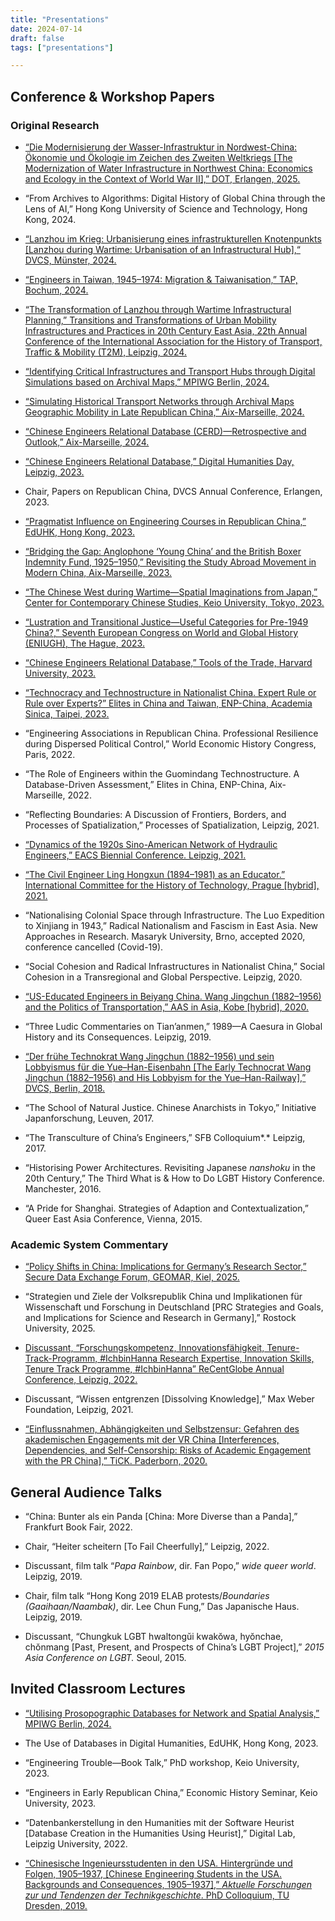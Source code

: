```yaml
---
title: "Presentations"
date: 2024-07-14
draft: false
tags: ["presentations"]

---
```


## Conference & Workshop Papers

### Original Research

+ [“Die Modernisierung der Wasser-Infrastruktur in Nordwest-China: Ökonomie und Ökologie im Zeichen des Zweiten Weltkriegs [The Modernization of Water Infrastructure in Northwest China: Economics and Ecology in the Context of World War II],” DOT, Erlangen, 2025.](https://express.converia.de/frontend/index.php?page_id=40895&v=List&do=15&day=all&ses=38603#anker_session_38603)

+ “From Archives to Algorithms: Digital History of Global China through the Lens of AI,” Hong Kong University of Science and Technology, Hong Kong, 2024.

+ [“Lanzhou im Krieg: Urbanisierung eines infrastrukturellen Knotenpunkts [Lanzhou during Wartime: Urbanisation of an Infrastructural Hub],“ DVCS, Münster, 2024.](https://www.uni-muenster.de/imperia/md/content/sinologie/pdf/dvcs_2024_poster.pdf)

+ [“Engineers in Taiwan, 1945–1974: Migration & Taiwanisation,” TAP, Bochum, 2024.](https://www.oaw.ruhr-uni-bochum.de/mam/forschung/tru/posters/digital_workshop_program.pdf)

+ [“The Transformation of Lanzhou through Wartime Infrastructural Planning,” Transitions and Transformations of Urban Mobility Infrastructures and Practices in 20th Century East Asia, 22th Annual Conference of the International Association for the History of Transport, Traffic & Mobility (T2M), Leipzig, 2024.](https://indico.leibniz-ifl.de/event/8/timetable/?view=standard)

+ [“Identifying Critical Infrastructures and Transport Hubs through Digital Simulations based on Archival Maps,” MPIWG Berlin, 2024.](https://www.mpiwg-berlin.mpg.de/event/charting-european-d-sea#conference)

+ [“Simulating Historical Transport Networks through Archival Maps Geographic Mobility in Late Republican China,” Aix-Marseille, 2024.](https://enepchina.hypotheses.org/5630)

+ [“Chinese Engineers Relational Database (CERD)—Retrospective and Outlook,” Aix-Marseille, 2024.](https://enepchina.hypotheses.org/5630)

+ [“Chinese Engineers Relational Database,” Digital Humanities Day, Leipzig, 2023.](https://fdhl.info/dhdl-2023-projekte/#cerd)

+ Chair, Papers on Republican China, DVCS Annual Conference, Erlangen, 2023.

+ [“Pragmatist Influence on Engineering Courses in Republican China,” EdUHK, Hong Kong, 2023.](https://www.eduhk.hk/lcs/event/global-histories-of-education-dialogue-john-dewey-s-reception-in-china-educating-citizens-and-engineers)

+ [“Bridging the Gap: Anglophone ‘Young China’ and the British Boxer Indemnity Fund, 1925–1950,” Revisiting the Study Abroad Movement in Modern China, Aix-Marseille, 2023.](https://enepchina.hypotheses.org/5211)

+ [“The Chinese West during Wartime—Spatial Imaginations from Japan,” Center for Contemporary Chinese Studies, Keio University, Tokyo, 2023.](http://www.kieas.keio.ac.jp/information/000543.html)

+ [“Lustration and Transitional Justice—Useful Categories for Pre-1949 China?,” Seventh European Congress on World and Global History (ENIUGH), The Hague, 2023.](https://research.uni-leipzig.de/~eniugh/congress/wp-content/uploads/2023/08/Programm_screen_230623.pdf)

+ [“Chinese Engineers Relational Database,” Tools of the Trade, Harvard University, 2023.](https://sites.harvard.edu/tools-of-the-trade/workshops-2/)

+ [“Technocracy and Technostructure in Nationalist China. Expert Rule or Rule over Experts?” Elites in China and Taiwan, ENP-China, Academia Sinica, Taipei, 2023.](https://ccsndb.ncl.edu.tw/nclccs/pdf/02_042_002_06_01.pdf)

+ “Engineering Associations in Republican China. Professional Resilience during Dispersed Political Control,” World Economic History Congress, Paris, 2022.

+ “The Role of Engineers within the Guomindang Technostructure. A Database-Driven Assessment,” Elites in China, ENP-China, Aix-Marseille, 2022.

+ “Reflecting Boundaries: A Discussion of Frontiers, Borders, and Processes of Spatialization,” Processes of Spatialization, Leipzig, 2021.

+ [“Dynamics of the 1920s Sino-American Network of Hydraulic Engineers,” EACS Biennial Conference. Leipzig, 2021.](https://conference.uni-leipzig.de/eacs2020/timetable/event/engineers-for-modernising-china/)

+ [“The Civil Engineer Ling Hongxun (1894–1981) as an Educator.” International Committee for the History of Technology, Prague [hybrid], 2021.](https://ichst2021.confea.net/?download=_/book_of_abstracts/ichst-2021-book-of-abstracts.pdf)

+ “Nationalising Colonial Space through Infrastructure. The Luo Expedition to Xinjiang in 1943,” Radical Nationalism and Fascism in East Asia. New Approaches in Research. Masaryk University, Brno, accepted 2020, conference cancelled (Covid-19).

+ “Social Cohesion and Radical Infrastructures in Nationalist China,” Social Cohesion in a Transregional and Global Perspective. Leipzig, 2020.

+ [“US-Educated Engineers in Beiyang China. Wang Jingchun (1882–1956) and the Politics of Transportation,” AAS in Asia, Kobe [hybrid], 2020.](https://aasinasia2020.org/submission/submission1384/)

+ “Three Ludic Commentaries on Tian’anmen,” 1989—A Caesura in Global History and its Consequences. Leipzig, 2019.

+ [“Der frühe Technokrat Wang Jingchun (1882–1956) und sein Lobbyismus für die
  Yue–Han-Eisenbahn [The Early Technocrat Wang Jingchun (1882–1956) and His Lobbyism for the Yue–Han-Railway],” DVCS, Berlin, 2018.](https://www.dvcs.eu/dokumente/2018Programm.pdf)

+ “The School of Natural Justice. Chinese Anarchists in Tokyo,” Initiative Japanforschung, Leuven, 2017.

+ “The Transculture of China’s Engineers,” SFB Colloquium*.* Leipzig, 2017.

+ “Historising Power Architectures. Revisiting Japanese *nanshoku* in the 20th Century,” The Third What is & How to Do LGBT History Conference. Manchester, 2016.

+ “A Pride for Shanghai. Strategies of Adaption and Contextualization,” Queer East Asia Conference, Vienna, 2015.

### Academic System Commentary

- [“Policy Shifts in China: Implications for Germany’s Research Sector,” Secure Data Exchange Forum, GEOMAR, Kiel, 2025.](https://events.geomar.de/event/781/attachments/155/520/Agenda_June%205.pdf)

- “Strategien und Ziele der Volksrepublik China und Implikationen für Wissenschaft und Forschung in Deutschland [PRC Strategies and Goals, and Implications for Science and Research in Germany],” Rostock University, 2025.

- [Discussant, “Forschungskompetenz, Innovationsfähigkeit, Tenure-Track-Programm, #IchbinHanna Research Expertise, Innovation Skills, Tenure Track Programme, #IchbinHanna” ReCentGlobe Annual Conference, Leipzig, 2022.](https://www.youtube.com/watch?v=rzeGgvzJKB8)

- Discussant, “Wissen entgrenzen [Dissolving Knowledge],” Max Weber Foundation, Leipzig, 2021.

- [“Einflussnahmen, Abhängigkeiten und Selbstzensur: Gefahren des akademischen Engagements mit der VR China [Interferences, Dependencies, and Self-Censorship: Risks of Academic Engagement with the PR China],” TiCK. Paderborn, 2020.](https://www.uni-paderborn.de/universitaet/tick/nachricht/rueckblick-auf-die-zweite-ringvorlesung)

## General Audience Talks

+ “China: Bunter als ein Panda [China: More Diverse than a Panda],” Frankfurt Book Fair, 2022.

+ Chair, “Heiter scheitern [To Fail Cheerfully],” Leipzig, 2022.

+ Discussant, film talk “*Papa Rainbow*, dir. Fan Popo,” *wide queer world*. Leipzig, 2019.

+ Chair, film talk “Hong Kong 2019 ELAB protests/*Boundaries (Gaaihaan/Naambak)*, dir. Lee Chun Fung,” Das Japanische Haus. Leipzig, 2019.

+ Discussant, “Chungkuk LGBT hwaltongŭi kwakŏwa, hyŏnchae,
  chŏnmang [Past, Present, and Prospects of China’s LGBT Project],” *2015 Asia Conference on LGBT.* Seoul, 2015.

## Invited Classroom Lectures

+ [“Utilising Prosopographic Databases for Network and Spatial Analysis,” MPIWG Berlin, 2024.](https://www.mpiwg-berlin.mpg.de/event/charting-european-d-sea#workshop)

+ The Use of Databases in Digital Humanities, EdUHK, Hong Kong, 2023.

+ “Engineering Trouble—Book Talk,” PhD workshop, Keio University, 2023.

+ “Engineers in Early Republican China,” Economic History Seminar, Keio University, 2023.

+ “Datenbankerstellung in den Humanities mit der Software Heurist [Database Creation in the Humanities Using Heurist],” Digital Lab, Leipzig University, 2022.

+ [“Chinesische Ingenieursstudenten in den USA. Hintergründe und Folgen, 1905–1937, [Chinese Engineering Students in the USA. Backgrounds and Consequences, 1905–1937],” *Aktuelle Forschungen zur und Tendenzen der Technikgeschichte*. PhD Colloquium, TU Dresden, 2019.](https://tu-dresden.de/gsw/der-bereich/termine/forschungskolloquium-aktuelle-forschungen-zur-und-tendenzen-der-technikgeschichte-1/chinesische-ingenieurstudenten-in-den-usa-hintergruende-und-folgen-1905-1937)